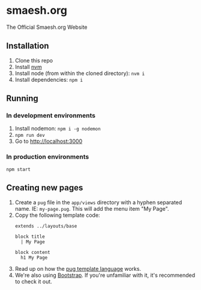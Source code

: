 # smaesh.org
The Official Smaesh.org Website

## Installation
1. Clone this repo
1. Install [nvm](https://github.com/creationix/nvm#installation)
1. Install node (from within the cloned directory): `nvm i`
1. Install dependencies: `npm i`

## Running
### In development environments
1. Install nodemon: `npm i -g nodemon`
1. `npm run dev`
1. Go to [http://localhost:3000]()

### In production environments
```
npm start
```

## Creating new pages
1. Create a `pug` file in the `app/views` directory with a hyphen separated name. IE: `my-page.pug`. This will add the menu item "My Page".
1. Copy the following template code:
    ```pug
    extends ../layouts/base

    block title
      | My Page

    block content
      h1 My Page
    ```
1. Read up on how the [pug template language](http://jade-lang.com/reference/) works.
1. We're also using [Bootstrap](http://getbootstrap.com/). If you're unfamiliar with it, it's recommended to check it out.
